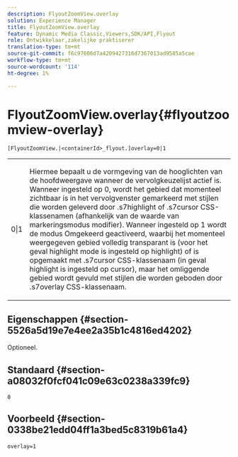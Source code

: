```yaml
---
description: FlyoutZoomView.overlay
solution: Experience Manager
title: FlyoutZoomView.overlay
feature: Dynamic Media Classic,Viewers,SDK/API,Flyout
role: Ontwikkelaar,zakelijke praktiserer
translation-type: tm+mt
source-git-commit: f6c97606d7a4209427316d7367013ad9585a5cae
workflow-type: tm+mt
source-wordcount: '114'
ht-degree: 1%

---
```



# FlyoutZoomView.overlay{#flyoutzoomview-overlay}

`[FlyoutZoomView.|<containerId>_flyout.]overlay=0|1`

<table id="table_D052090D052D4273B37872C0C7E09E4B"> 
 <tbody> 
  <tr> 
   <td colname="col1"> <p><span class="codeph"> 0|1</span> </p> </td> 
   <td colname="col2"> <p> Hiermee bepaalt u de vormgeving van de hooglichten van de hoofdweergave wanneer de vervolgkeuzelijst actief is. Wanneer ingesteld op <span class="codeph"> 0</span>, wordt het gebied dat momenteel zichtbaar is in het vervolgvenster gemarkeerd met stijlen die worden geleverd door <span class="codeph"> .s7highlight</span> of <span class="codeph"> .s7cursor</span> CSS-klassenamen (afhankelijk van de waarde van <span class="codeph"> markeringsmodus</span> modifier). Wanneer ingesteld op <span class="codeph"> 1</span> wordt de modus Omgekeerd geactiveerd, waarbij het momenteel weergegeven gebied volledig transparant is (voor het geval <span class="codeph"> highlight mode</span> is ingesteld op <span class="codeph"> highlight</span>) of is opgemaakt met <span class="codeph"> .s7cursor</span> CSS-klassenaam (in geval <span class="codeph"> highlight</span> is ingesteld op <span class="codeph"> cursor</span>), maar het omliggende gebied wordt gevuld met stijlen die worden geboden door <span class="codeph"> .s7overlay</span> CSS-klassenaam. </p> </td> 
  </tr> 
 </tbody> 
</table>

## Eigenschappen {#section-5526a5d19e7e4ee2a35b1c4816ed4202}

Optioneel.

## Standaard {#section-a08032f0fcf041c09e63c0238a339fc9}

`0`

## Voorbeeld {#section-0338be21edd04ff1a3bed5c8319b61a4}

`overlay=1`
